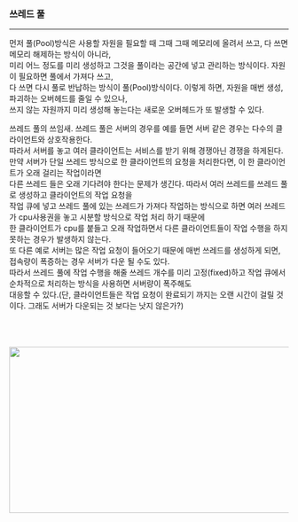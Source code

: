 ### 쓰레드 풀
----------------------------
먼저 풀(Pool)방식은 사용할 자원을 필요할 때 그때 그때 메모리에 올려서 쓰고, 다 쓰면 메모리 해제하는 방식이 아니라,   
미리 어느 정도를 미리 생성하고 그것을 풀이라는 공간에 넣고 관리하는 방식이다. 자원이 필요하면 풀에서 가져다 쓰고,   
다 쓰면 다시 풀로 반납하는 방식이 풀(Pool)방식이다. 이렇게 하면, 자원을 매번 생성, 파괴하는 오버헤드를 줄일 수 있으나,   
쓰지 않는 자원까지 미리 생성해 놓는다는 새로운 오버헤드가 또 발생할 수 있다.   
   
쓰레드 풀의 쓰임새.
쓰레드 풀은 서버의 경우를 예를 들면 서버 같은 경우는 다수의 클라이언트와 상호작용한다.   
따라서 서버를 놓고 여러 클라이언트는 서비스를 받기 위해 경쟁아닌 경쟁을 하게된다.   
만약 서버가 단일 쓰레드 방식으로 한 클라이언트의 요청을 처리한다면, 이 한 클라이언트가 오래 걸리는 작업이라면   
다른 쓰레드 들은 오래 기다려야 한다는 문제가 생긴다. 따라서 여러 쓰레드를 쓰레드 풀로 생성하고 클라이언트의 작업 요청을   
작업 큐에 넣고 쓰레드 풀에 있는 쓰레드가 가져다 작업하는 방식으로 하면 여러 쓰레드가 cpu사용권을 놓고 시분할 방식으로 작업 처리 하기 때문에   
한 클라이언트가 cpu를 붙들고 오래 작업하면서 다른 클라이언트들이 작업 수행을 하지 못하는 경우가 발생하지 않는다.   
또 다른 예로 서버는 많은 작업 요청이 들어오기 때문에 매번 쓰레드를 생성하게 되면, 접속량이 폭증하는 경우 서버가 다운 될 수도 있다.   
따라서 쓰레드 풀에 작업 수행을 해줄 쓰레드 개수를 미리 고정(fixed)하고 작업 큐에서 순차적으로 처리하는 방식을 사용하면 서버량이 폭주해도   
대응할 수 있다.(단, 클라이언트들은 작업 요청이 완료되기 까지는 오랜 시간이 걸릴 것이다. 그래도 서버가 다운되는 것 보다는 낫지 않은가?)<br></br><br></br>

<p align = "center"><img src = "https://user-images.githubusercontent.com/92637789/234289532-34ead65c-290e-499e-8bc6-d0dca4b76560.png" height="300x" width="600x" ></p>
<br></br>
